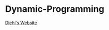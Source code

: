 # Dynamic-Programming


[Diehl's Website](https://www.syscop.de/teaching/ss2017/numerical-optimal-control)